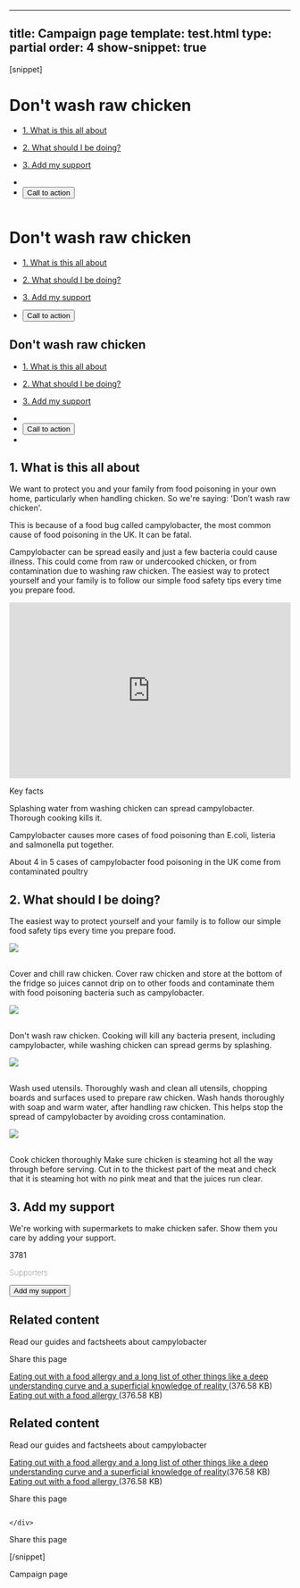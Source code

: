 ---
title: Campaign page
template: test.html
type: partial
order: 4
show-snippet: true
------------------
[snippet]
<!--menu-->
<div class="wrapper border-pic--transparent campaign-menu hide--xs"
     style="background-image: url('../assets/img/fsa-campaign-menu.jpg');">
    <div class="wrapper">
        <div class="col-wrap">
            <div class="col col--fluid-15 background--light-yellow-transp margin-top--0">
                <h1 class="big">Don't wash raw chicken</h1>
                <a href="#"><span class="icon icon-share--black" style="position: absolute;bottom: 24px;right: 24px;"></span></a>
            </div>
        </div>
        <nav class="campaign-nav">
            <ul class="col-wrap">
                <li id="menu" class="col col--fluid-3 background--white separator-right-solid menu-inactive"
                >
                    <a href="#one"><p>1. What is this all about</p></a>
                </li>
                <li class="col col--fluid-3 background--white separator-right-solid menu-inactive"
                >
                    <a href="#two"><p>2. What should I be doing?</p></a>
                </li>
                <li class="col col--fluid-3 background--white separator-right-solid menu-inactive"
                >
                    <a href="#three"><p>3. Add my support</p></a>
                </li>
                <li class="col col--fluid-3 background--white menu-inactive"></li>
                <li class="col col--fluid-3 background--white padding-top--3 menu-inactive">
                    <button class="btn btn--action  padding-left-lg--3 padding-right-lg--3">
                        Call to
                        action
                    </button>
                </li>
            </ul>
        </nav>
    </div>
</div>
<!--for mobile-->
<div class="wrapper campaign-menu hide--not-xs">
    <img class="img-responsive" src="../assets/img/fsa-campaign-menu.jpg" alt="">
</div>
<div class="wrapper hide--not-xs">
    <div class="col-wrap">
        <div class="col col--fluid-15 background--light-yellow">
            <h1 class="big margin-top--0 margin-bottom--0">Don't wash raw chicken</h1>
            <a href="#"><span class="icon icon-share--black" style="position: absolute;bottom: 20px;right: 12px;"></span></a>
        </div>
    </div>
    <nav class="campaign-nav">
        <ul class="col-wrap">
            <li class="col col--fluid-15 background--white separator-right-solid"
            >
                <a href="#one"><p>1. What is this all about</p></a>
            </li>
            <li class="col col--fluid-15 background--white separator-right-solid"
            >
                <a href="#two"><p>2. What should I be doing?</p></a>
            </li>
            <li class="col col--fluid-15 background--white separator-right-solid"
            >
                <a href="#three"><p>3. Add my support</p></a>
            </li>
            <li class="col col--fluid-15 background--white separator-right-solid">
                <button class="btn btn--action  margin-top--1 padding-left-lg--3 padding-right-lg--3">
                    Call to action
                </button>
            </li>
        </ul>
    </nav>
</div>
<!--end for mobile-->
<!--menu hidden. Not showing on mobile-->
<nav id="navbar-main" class="navbar menu-hidden hide--xs">
    <div class="wrapper shadow">
        <div class="col-wrap menu-h">
            <div class="col col--fluid-15 background--light-yellow">
                <h2>Don't wash raw chicken</h2>
                <a href="#"><span class="icon icon-share--black" style="position: absolute;bottom: 8px;right: 66px;"></span></a>
            </div>
        </div>
        <nav class="campaign-nav">
            <ul class="col-wrap" id="menu-b">
                <li class="col col--fluid-3 background--white separator-right-solid menu-inactive">
                    <a href="#one"><p>1. What is this all about</p></a>
                </li>
                <li class="col col--fluid-3 background--white separator-right-solid menu-inactive">
                    <a href="#two"><p>2. What should I be doing?</p></a>
                </li>
                <li class="col col--fluid-3 background--white separator-right-solid menu-inactive">
                    <a href="#three"><p>3. Add my support</p></a>
                </li>
                <li class="col col--fluid-2 background--white menu-inactive hide--xs"></li>
                <li class="col col--fluid-3 background--white padding-top-not-xs--3 menu-inactive">
                    <button class="btn btn--action  padding-left-lg--3 padding-right-lg--3">
                        Call to action
                    </button>
                </li>
                <li class="col col--fluid-1 background--white padding-top-lg--3 separator-right-solid menu-inactive hide--xs"
                ></li>
            </ul>
        </nav>
    </div>
</nav>
<!--section 1-->
<div id="one">
    <div class="wrapper content">
        <div class="col-wrap padding-top-xs--1 padding-top-not-xs--8">
            <div class="col col--fluid-3">
                <h2>1. What is this all about</h2>
            </div>
            <div class="col col--fluid-9 col--fluid-sm-12 separator-left-solid">
                <p class="font-size--h3">We want to protect you and your family from food
                    poisoning in your own home, particularly when handling chicken. So we're saying: 'Don’t wash raw
                    chicken'.
                </p>
                <p>This is because of a food bug called campylobacter, the most common cause of food poisoning in the
                    UK. It
                    can be fatal.
                </p>
                <p>Campylobacter can be spread easily and just a few bacteria could cause illness. This could come from
                    raw
                    or undercooked chicken, or from contamination due to washing raw chicken. The easiest way to protect
                    yourself and your family is to follow our simple food safety tips every time you prepare food.
                </p>
                <iframe width="100%" height="315" title="What's going on in your kitchen" src="http://www.youtube.com/embed/KsX1GWA3eFw" frameborder="0" allowfullscreen></iframe>
            </div>
            <div class="col col--fluid-15 padding-bottom--4"></div>
        </div>
    </div>
    <!--Key facts-->
    <div class="wrapper key-facts">
        <div class="col-wrap">
            <div class="col col--fluid-15">
                <p class="title">Key facts</p>
            </div>
        </div>
        <div class="col-wrap content--quote-background">
            <div class="col col--fluid-5 separator-right-solid">
                <p class="share js-equal-height">Splashing water from washing chicken can spread campylobacter. Thorough
                    cooking kills it.</p>
                <div class="twitter-share"><span class="icon icon-twitter--white"></span></div>
            </div>
            <div class="col col--fluid-5 separator-right-solid">
                <p class="share js-equal-height">Campylobacter causes more cases of food poisoning than E.coli, listeria and
                    salmonella put together.</p>
                <div class="twitter-share"><span class="icon icon-twitter--white"></span></div>
            </div>
            <div class="col col--fluid-5">
                <p class="share js-equal-height">About 4 in 5 cases of campylobacter food poisoning in the UK come from
                    contaminated poultry</p>
                <div class="twitter-share"><span class="icon icon-twitter--white"></span></div>
            </div>
            <div class="col col--fluid-15 padding-bottom--4"></div>
        </div>
    </div>
</div>
<!--section 2-->
<div class="wrapper content" id="two">
    <div class="col-wrap padding-top-not-xs--8">
        <div class="col col--fluid-3">
            <h2>2. What should I be doing?</h2>
        </div>
        <div class="col col--fluid-10 col--fluid-sm-12 separator-left-solid">
            <p class="font-size--h3">The easiest way to protect yourself and your family is to
                follow our simple food safety tips every time you prepare food.
            </p>
            <div class="col-wrap">
                <div class="col col--fluid-one-half js-equal-height">
                    <img src="../assets/img/act-image1.jpg" class="img-responsive" style="margin-bottom:16px;">
                    <p class="text-center">Cover and chill raw chicken. Cover raw chicken and store at the
                        bottom of the fridge so juices cannot drip on to other foods and contaminate them with food
                        poisoning bacteria such as campylobacter.</p>
                    <a href="#"><span class="icon icon-share--black" style="position: absolute;bottom:0;right:0;"></span></a>
                </div>
                <div class="col col--fluid-one-half js-equal-height">
                    <img src="../assets/img/act-image2.jpg" class="img-responsive" style="margin-bottom:16px;">
                    <p class="text-center">Don't wash raw chicken. Cooking will kill any bacteria present,
                        including campylobacter, while washing chicken can spread germs by splashing.</p>
                    <a href="#"><span class="icon icon-share--black" style="position: absolute;bottom:0;right:0;"></span></a>
                </div>
                <div class="col col--fluid-one-half js-equal-height">
                    <img src="../assets/img/act-image3.jpg" class="img-responsive" style="margin-bottom:16px;">
                    <p class="text-center">Wash used utensils. Thoroughly wash and clean all utensils, chopping
                        boards and surfaces used to prepare raw chicken. Wash hands thoroughly with soap and warm water,
                        after handling raw chicken. This helps stop the spread of campylobacter by avoiding cross
                        contamination.</p>
                    <a href="#"><span class="icon icon-share--black" style="position: absolute;bottom:0;right:0;"></span></a>
                </div>
                <div class="col col--fluid-one-half js-equal-height">
                    <img src="../assets/img/act-image4.jpg" class="img-responsive" style="margin-bottom:16px;">
                    <p class="text-center">Cook chicken thoroughly Make sure chicken is steaming hot all the
                        way through before serving. Cut in to the thickest part of the meat and check that it is
                        steaming hot with no pink meat and that the juices run clear.</p>
                    <a href="#"><span class="icon icon-share--black" style="position: absolute;bottom:0;right:0;"></span></a>
                </div>
            </div>
        </div>
        <div class="col col--fluid-15 padding-bottom--4"></div>
    </div>
</div>
<!--section 3-->
<div class="wrapper background--mid-purple" id="three">
    <div class="col-wrap background--light-purple padding-top-not-xs--8">
        <div class="col col--fluid-3">
            <h2>3. Add my support</h2>
        </div>
        <div class="col col--fluid-10 col--fluid-sm-12 background--light-purple separator-left-solid">
            <p class="font-size--h3">We're working with supermarkets to make chicken safer. Show
                them you care by adding your support.
            </p>
            <div class="col-wrap padding-top--6">
                <div class="col col--fluid-one-half separator-right-solid">
                    <p class="big-number text-center">3781</p>
                    <p style="font-weight: 100;">Supporters</p>
                </div>
                <div class="col col--fluid-one-half margin-top--6 margin-top-sm--3">
                    <button class="btn btn--support margin-left--1">
                        Add my support
                    </button>
                </div>
            </div>
        </div>
        <div class="col col--fluid-15 padding-bottom--8"></div>
    </div>
</div>
<!--related content-->
<div class="wrapper content--related hide--xs">
    <div class="col-wrap padding-top--8">
        <div class="col col--fluid-3">
            <h2>Related content</h2>
        </div>
        <div class="col col--fluid-12">
            <div class="col-wrap">
                <div class="col col--fluid-5 background--light-grey js-equal-height">
                    <p class="font-size--h3">Read our guides and factsheets about campylobacter</p>
                </div>
                <div class="col col--fluid-offset-1 col--fluid-9 background--light-grey js-equal-height">
                    <p class="font-size--h3">Share this page</p>
                </div>
                <div class="col col--fluid-5 background--white padding-top--4 js-equal-height">
                    <div class="separator-download pdf">
                            <span><a
                                    href="https://www.food.gov.uk/sites/default/files/eating-out-with-a-food-allergy.pdf">Eating
                                out
                                with a food allergy  and a long list of other things like a deep understanding curve and a superficial knowledge of reality </a>(376.58 KB)</span>
                    </div>
                    <div class="separator-download doc">
                            <span><a
                                    href="https://www.food.gov.uk/sites/default/files/eating-out-with-a-food-allergy.pdf">Eating
                                out
                                with a food allergy </a>(376.58 KB)</span>
                    </div>
                </div>
                <div class="col col--fluid-offset-1 col--fluid-9 background--white js-equal-height">
                    <img src="../assets/img/happy-chicken.png" alt="" class="img-responsive">
                </div>
            </div>
        </div>
        <div class="col col--fluid-15 padding-bottom--8"></div>
    </div>
</div>
<!--related content for mobile-->
<div class="wrapper content--related hide--not-xs">
    <div class="col-wrap padding-top--8">
        <div class="col col--fluid-15">
            <h2>Related content</h2>
        </div>
        <div class="col col--fluid-15 background--light-grey">
            <p class="font-size--h3">Read our guides and factsheets about campylobacter</p>
        </div>
        <div class="col col--fluid-15 background--white padding-top--4 js-equal-height">
            <div>
                <div class="separator-download pdf">
                            <span>
                            <a href="https://www.food.gov.uk/sites/default/files/eating-out-with-a-food-allergy.pdf">Eating
                                out
                                with a food allergy  and a long list of other things like a deep understanding curve and a superficial knowledge of reality</a>(376.58 KB)
                            </span>
                </div>
            </div>
            <div class="style-pdf padding-top--2">
                <div class="separator-download pdf">
                            <span>
                            <a href="https://www.food.gov.uk/sites/default/files/eating-out-with-a-food-allergy.pdf">Eating
                                out
                                with a food allergy </a>(376.58 KB)
                            </span>
                </div>
            </div>
        </div>
        <div class="col col--fluid-15 background--light-grey">
            <p class="font-size--h3">Share this page</p>
        </div>
        <div class="col col--fluid-15 background--white">
            <img src="../assets/img/happy-chicken.png" alt="" class="img-responsive">
        </div>

    </div>
</div>
<!--strong share-->
<div class="wrapper content">
    <div class="col-wrap">
        <div class="col col--fluid-offset-3 col--fluid-9 col--fluid-sm-12 padding-top--4 padding-bottom--4">
            <p class="font-size--h5 font-size--thin">Share this page</p>
            <div class="col-wrap">
                <div class="col col--fluid-1">
                    <span class="icon icon-linkedin--black"></span>
                </div>
                <div class="col col--fluid-offset-5 col--fluid-1">
                    <span class="icon icon-twitter--black"></span>
                </div>
                <div class="col col--fluid-offset-5 col--fluid-1">
                    <span class="icon icon-facebook--black"></span>
                </div>
            </div>
        </div>
    </div>
</div>
<script>
//   Main navbar
    $(window).load(function () {
        var navbar = $('#navbar-main'),
                distance = navbar.offset().top,
                $window = $(window);
        $window.scroll(function () {
            if ($window.scrollTop() > (distance - 114)) {
                navbar.removeClass('menu-hidden').addClass('navbar-fixed-top');
                $("body").css("padding-top", "1px");
            } else {
                navbar.removeClass('navbar-fixed-top').addClass('menu-hidden');
                $("body").css("padding-top", "0px");
            }
        });
    });
    $(document).ready(function () {
        $(document).on("scroll", onScroll);
        //smoothscrolling and positioning
        $('a[href^="#"]').on('click', function (e) {
            e.preventDefault();
            $(document).off("scroll");
            var target = this.hash,
                    menu = target;
            $target = $(target);
            $('html, body').stop().animate({
                'scrollTop': $target.offset().top - 100
            }, 500, 'swing', function () {
                window.location.hash = target;
                $(document).on("scroll", onScroll);
            });
        });
    });
    function onScroll(event) {
        var scrollPos = $(document).scrollTop();
        $('#navbar-main a').each(function () {
            var currLink = $(this);
            var refElement = $(currLink.attr("href"));
            if (scrollPos < 350) {
                $('#menu').addClass("menu-active");
            }
            if (refElement.position().top - 150 <= scrollPos && refElement.position().top - 150 + refElement.height() > scrollPos) {
                currLink.parent().addClass("menu-active");
            }
            else {
                currLink.parent().removeClass("menu-active");
            }
        });
    }
</script>
[/snippet]

Campaign page

